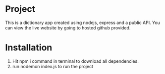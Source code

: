 # Project

This is a dictionary app created using nodejs, express and a public API.
You can view the live website by going to hosted github provided.

# Installation

1. Hit npm i command in terminal to download all dependencies.
2. run nodemon index.js to run the project
